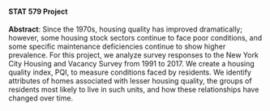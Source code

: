 #### STAT 579 Project
**Abstract**: Since the 1970s, housing quality has improved dramatically; however, some housing stock sectors continue to face poor conditions, and some specific maintenance deficiencies continue to show higher prevalence. For this project, we analyze survey responses to the New York City Housing and Vacancy Survey from 1991 to 2017. We create a housing quality index, PQI, to measure conditions faced by residents. We identify attributes of homes associated with lesser housing quality, the groups of residents most likely to live in such units, and how these relationships have changed over time.




